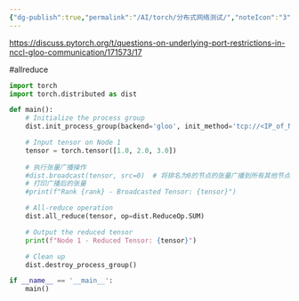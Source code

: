 ```yaml
---
{"dg-publish":true,"permalink":"/AI/torch/分布式网络测试/","noteIcon":"3"}
---
```


https://discuss.pytorch.org/t/questions-on-underlying-port-restrictions-in-nccl-gloo-communication/171573/17

#allreduce
```py
import torch
import torch.distributed as dist

def main():
    # Initialize the process group
    dist.init_process_group(backend='gloo', init_method='tcp://<IP_of_Node_1>:<Port>', rank=0, world_size=2)

    # Input tensor on Node 1
    tensor = torch.tensor([1.0, 2.0, 3.0])
    
    # 执行张量广播操作
    #dist.broadcast(tensor, src=0)  # 将排名为0的节点的张量广播到所有其他节点
    # 打印广播后的张量
    #print(f"Rank {rank} - Broadcasted Tensor: {tensor}")

    # All-reduce operation
    dist.all_reduce(tensor, op=dist.ReduceOp.SUM)

    # Output the reduced tensor
    print(f"Node 1 - Reduced Tensor: {tensor}")

    # Clean up
    dist.destroy_process_group()

if __name__ == '__main__':
    main()


```